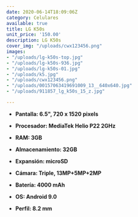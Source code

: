 ```yaml
---
date: 2020-06-14T18:09:06Z
category: Celulares
available: true
title: LG K50s
unit_price: '150.00'
description: LG K50s
cover_img: "/uploads/cwx123456.png"
images:
- "/uploads/lg-k50s-top.jpg"
- "/uploads/lg-k50s-936.jpg"
- "/uploads/lg-k50s-01.jpg"
- "/uploads/k5.jpg"
- "/uploads/cwx123456.png"
- "/uploads/00157063419691009_13__640x640.jpg"
- "/uploads/911857_lg_k50s_15_z.jpg"

---
```

* **Pantalla: 6.5", 720 x 1520 pixels**
* **Procesador: MediaTek Helio P22 2GHz**
* **RAM: 3GB**
* **Almacenamiento: 32GB**
* **Expansión: microSD**


* **Cámara: Triple, 13MP+5MP+2MP**
* **Batería: 4000 mAh**
* **OS: Android 9.0**
* **Perfil: 8.2 mm**